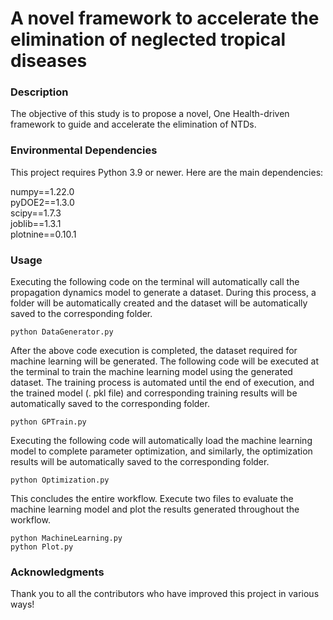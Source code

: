 # A novel framework to accelerate the elimination of neglected tropical diseases

### Description
The objective of this study is to propose a novel, One Health-driven framework to guide and accelerate the elimination of NTDs.

### Environmental Dependencies
This project requires Python 3.9 or newer. Here are the main dependencies:  

numpy==1.22.0  
pyDOE2==1.3.0  
scipy==1.7.3  
joblib==1.3.1  
plotnine==0.10.1

### Usage
Executing the following code on the terminal will automatically call the propagation dynamics model to generate a dataset. During this process, a folder will be automatically created and the dataset will be automatically saved to the corresponding folder.  
```
python DataGenerator.py
 ```
After the above code execution is completed, the dataset required for machine learning will be generated. The following code will be executed at the terminal to train the machine learning model using the generated dataset. The training process is automated until the end of execution, and the trained model (. pkl file) and corresponding training results will be automatically saved to the corresponding folder. 
```
python GPTrain.py
```
Executing the following code will automatically load the machine learning model to complete parameter optimization, and similarly, the optimization results will be automatically saved to the corresponding folder.
```
python Optimization.py
```
This concludes the entire workflow. Execute two files to evaluate the machine learning model and plot the results generated throughout the workflow.
```
python MachineLearning.py
python Plot.py
```

### Acknowledgments
Thank you to all the contributors who have improved this project in various ways!
